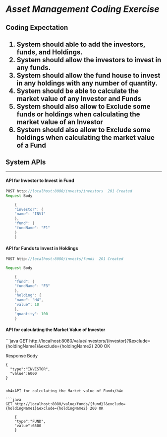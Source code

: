 <h1><i><b>Asset Management Coding Exercise</b></i></h1>

<h2><b>Coding Expectation</b><h2>
<ol>
<li>System should able to add the investors, funds, and Holdings.</li>
<li>System should allow the investors to invest in any funds.</li>
<li>System should allow the fund house to invest in any holdings with any number of quantity.</li>
<li>System should be able to calculate the market value of any Investor and Funds</li>
<li>System should also allow to Exclude some funds or holdings when calculating the market value of an Investor</li>
<li>System should also allow to Exclude some holdings when calculating the market value of a Fund</li>
</ol>

<h2><b>System APIs</b></h2>
<hr>
<h4>API for Investor to Invest in Fund</h4>

```java
POST http://localhost:8080/invests/investors  201 Created
Request Body

    {
    "investor": {
    "name": "INV1"
    },
    "fund": {
    "fundName": "F1"
    }
    }
```

<h4>API for Funds to Invest in Holdings</h4>

```java
POST http://localhost:8080/invests/funds  201 Created

Request Body

    {
    "fund": {
    "fundName": "F3"
    },
    "holding": {
    "name": "H4",
    "value": 10
    },
    "quantity": 100
    }
```

<h4>API for calculating the Market Value of Investor</h4>
```java
GET http://localhost:8080/value/investors/{investor}?&exclude={holdingName1}&exclude={holdingName2} 200 OK

Response Body

    {
      "type":"INVESTOR",
      "value":6000
    }

```

<h4>API for calculating the Market value of Fund</h4>

```java
GET http://localhost:8080/value/funds/{fund}?&exclude={holdingName1}&exclude={holdingName2} 200 OK

    {
    "type":"FUND",
    "value":6500
    }
```



